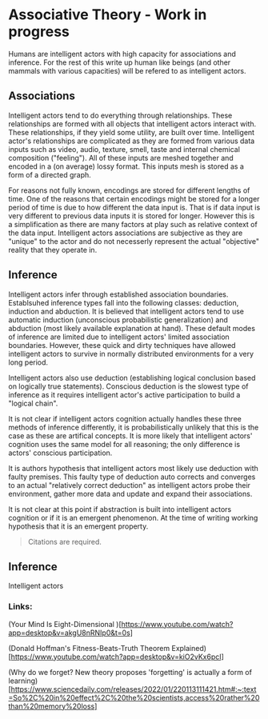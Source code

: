 # Associative Theory - Work in progress

Humans are intelligent actors with high capacity for associations and inference. For the rest of this write up human like beings (and other mammals with various capacities) will be refered to as intelligent actors.

## Associations

Intelligent actors tend to do everything through relationships. These relationships are formed with all objects that intelligent actors interact with. These relationships, if they yield some utility, are built over time. Intelligent actor's relationships are complicated as they are formed from various data inputs such as video, audio, texture, smell, taste and internal chemical composition ("feeling"). All of these inputs are meshed together and encoded in a (on average) lossy format. This inputs mesh is stored as a form of a directed graph.  

For reasons not fully known, encodings are stored for different lengths of time. One of the reasons that certain encodings might be stored for a longer period of time is due to how different the data input is. That is if data input is very different to previous data inputs it is stored for longer. However this is a simplification as there are many factors at play such as relative context of the data input. Intelligent actors associations are subjective as they are "unique" to the actor and do not necesserly represent the actual "objective" reality that they operate in. 

## Inference
 
Intelligent actors infer through established association boundaries. Establsuhed inference types fall into the following classes: deduction, induction and abduction. It is believed that intelligent actors tend to use automatic induction (unconscious probabilistic generalization) and abduction (most likely available explanation at hand). These default modes of inference are limited due to intelligent actors' limited association boundaries. However, these quick and dirty techniques have allowed intelligent actors to survive in normally distributed environments for a very long period.
 
Intelligent actors also use deduction (establishing logical conclusion based on logically true statements). Conscious deduction is the slowest type of inference as it requires intelligent actor's active participation to build a "logical chain".
 
It is not clear if intelligent actors cognition actually handles these three methods of inference differently, it is probabilistically unlikely that this is the case as these are artifical concepts. It is more likely that intelligent actors' cognition uses the same model for all reasoning; the only difference is actors' conscious participation.
 
It is authors hypothesis that intelligent actors most likely use deduction with faulty premises. This faulty type of deduction auto corrects and converges to an actual "relatively correct deduction" as intelligent actors probe their environment, gather more data and update and expand their associations. 

It is not clear at this point if abstraction is built into intelligent actors cognition or if it is an emergent phenomenon. At the time of writing working hypothesis that it is an emergent property. 

> Citations are required.

## Inference
 
Intelligent actors

### Links:

(Your Mind Is Eight-Dimensional )[https://www.youtube.com/watch?app=desktop&v=akgU8nRNIp0&t=0s]

(Donald Hoffman's Fitness-Beats-Truth Theorem Explained)[https://www.youtube.com/watch?app=desktop&v=kiO2vKx6pcI]

(Why do we forget? New theory proposes 'forgetting' is actually a form of learning)[https://www.sciencedaily.com/releases/2022/01/220113111421.htm#:~:text=So%2C%20in%20effect%2C%20the%20scientists,access%20rather%20than%20memory%20loss]